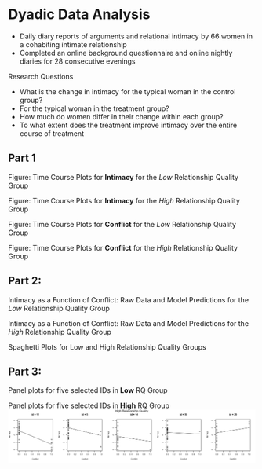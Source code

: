 # Dyadic Data Analysis

* Daily diary reports of arguments and relational intimacy by 66 women in a cohabiting intimate relationship
* Completed an online background questionnaire and online nightly diaries for 28 consecutive evenings

Research Questions
* What is the change in intimacy for the typical woman in the control group?
* For the typical woman in the treatment group?
* How much do women differ in their change within each group?
* To what extent does the treatment improve intimacy over the entire course of treatment

## Part 1
Figure: Time Course Plots for **Intimacy** for the *Low* Relationship Quality Group

Figure: Time Course Plots for **Intimacy** for the *High* Relationship Quality Group

Figure: Time Course Plots for **Conflict** for the *Low* Relationship Quality Group

Figure: Time Course Plots for **Conflict** for the *High* Relationship Quality Group

## Part 2: 

Intimacy as a Function of Conflict: Raw Data and Model Predictions for the *Low* Relationship Quality Group

Intimacy as a Function of Conflict: Raw Data and Model Predictions for the *High* Relationship Quality Group

Spaghetti Plots for Low and High Relationship Quality Groups

## Part 3: 

Panel plots for five selected IDs in **Low** RQ Group

Panel plots for five selected IDs in **High** RQ Group
![HQR Five](https://github.com/matt-j-murphy/DyadicData/blob/861b4b3a94d77dbfaf2f5a0c3e991f8ab95d61ca/hqr-five.png)


